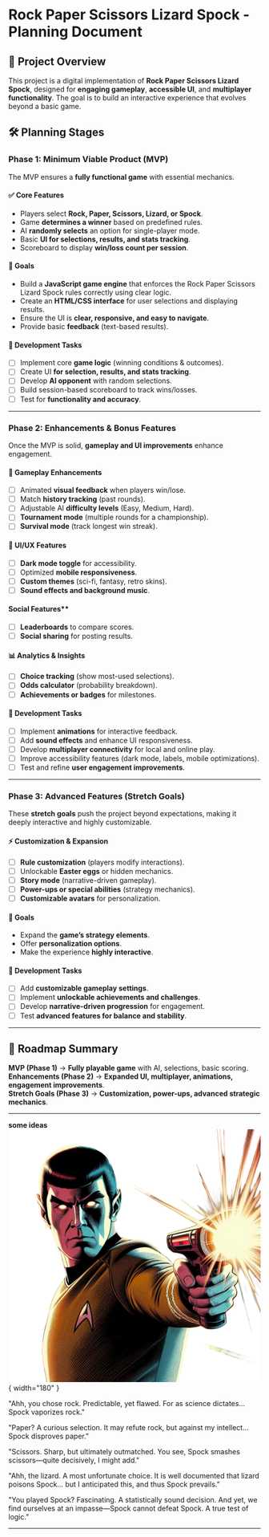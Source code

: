 # **Rock Paper Scissors Lizard Spock - Planning Document**

## **📌 Project Overview**
This project is a digital implementation of **Rock Paper Scissors Lizard Spock**, designed for **engaging gameplay**, **accessible UI**, and **multiplayer functionality**. The goal is to build an interactive experience that evolves beyond a basic game.

## **🛠 Planning Stages**
### **Phase 1: Minimum Viable Product (MVP)**
The MVP ensures a **fully functional game** with essential mechanics.

#### **✅ Core Features**
- Players select **Rock, Paper, Scissors, Lizard, or Spock**.
- Game **determines a winner** based on predefined rules.
- AI **randomly selects** an option for single-player mode.
- Basic **UI for selections, results, and stats tracking**.
- Scoreboard to display **win/loss count per session**.

#### **🎯 Goals**
- Build a **JavaScript game engine** that enforces the Rock Paper Scissors Lizard Spock rules correctly using clear logic.
- Create an **HTML/CSS interface** for user selections and displaying results.
- Ensure the UI is **clear, responsive, and easy to navigate**.
- Provide basic **feedback** (text-based results).

#### **🔨 Development Tasks**
- [ ] Implement core **game logic** (winning conditions & outcomes).
- [ ] Create UI **for selection, results, and stats tracking**.
- [ ] Develop **AI opponent** with random selections.
- [ ] Build session-based scoreboard to track wins/losses.
- [ ] Test for **functionality and accuracy**.

---

### **Phase 2: Enhancements & Bonus Features**
Once the MVP is solid, **gameplay and UI improvements** enhance engagement.

#### **🌟 Gameplay Enhancements**
- [ ] Animated **visual feedback** when players win/lose.
- [ ] Match **history tracking** (past rounds).
- [ ] Adjustable AI **difficulty levels** (Easy, Medium, Hard).
- [ ] **Tournament mode** (multiple rounds for a championship).
- [ ] **Survival mode** (track longest win streak).

#### **🎨 UI/UX Features**
- [ ] **Dark mode toggle** for accessibility.
- [ ] Optimized **mobile responsiveness**.
- [ ] **Custom themes** (sci-fi, fantasy, retro skins).
- [ ] **Sound effects and background music**.

#### Social Features**
- [ ] **Leaderboards** to compare scores.
- [ ] **Social sharing** for posting results.

#### **📊 Analytics & Insights**
- [ ] **Choice tracking** (show most-used selections).
- [ ] **Odds calculator** (probability breakdown).
- [ ] **Achievements or badges** for milestones.

#### **🔨 Development Tasks**
- [ ] Implement **animations** for interactive feedback.
- [ ] Add **sound effects** and enhance UI responsiveness.
- [ ] Develop **multiplayer connectivity** for local and online play.
- [ ] Improve accessibility features (dark mode, labels, mobile optimizations).
- [ ] Test and refine **user engagement improvements**.

---

### **Phase 3: Advanced Features (Stretch Goals)**
These **stretch goals** push the project beyond expectations, making it deeply interactive and highly customizable.

#### **⚡ Customization & Expansion**
- [ ] **Rule customization** (players modify interactions).
- [ ] Unlockable **Easter eggs** or hidden mechanics.
- [ ] **Story mode** (narrative-driven gameplay).
- [ ] **Power-ups or special abilities** (strategy mechanics).
- [ ] **Customizable avatars** for personalization.

#### **🎯 Goals**
- Expand the **game’s strategy elements**.
- Offer **personalization options**.
- Make the experience **highly interactive**.

#### **🔨 Development Tasks**
- [ ] Add **customizable gameplay settings**.
- [ ] Implement **unlockable achievements and challenges**.
- [ ] Develop **narrative-driven progression** for engagement.
- [ ] Test **advanced features for balance and stability**.

---

## **📌 Roadmap Summary**
**MVP (Phase 1)** → **Fully playable game** with AI, selections, basic scoring.  
**Enhancements (Phase 2)** → **Expanded UI, multiplayer, animations, engagement improvements**.  
**Stretch Goals (Phase 3)** → **Customization, power-ups, advanced strategic mechanics**.  

---







**some ideas** 
![Spock Character](/assets/images/char-spok.png){ width="180" }

"Ahh, you chose rock. Predictable, yet flawed. For as science dictates… Spock vaporizes rock."

"Paper? A curious selection. It may refute rock, but against my intellect… Spock disproves paper."

"Scissors. Sharp, but ultimately outmatched. You see, Spock smashes scissors—quite decisively, I might add."

"Ahh, the lizard. A most unfortunate choice. It is well documented that lizard poisons Spock… but I anticipated this, and thus Spock prevails."

"You played Spock? Fascinating. A statistically sound decision. And yet, we find ourselves at an impasse—Spock cannot defeat Spock. A true test of logic."

---